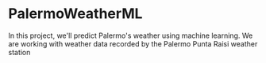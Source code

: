 # PalermoWeatherML
In this project, we'll predict Palermo's weather using machine learning. We are working with weather data recorded by the Palermo Punta Raisi weather station
